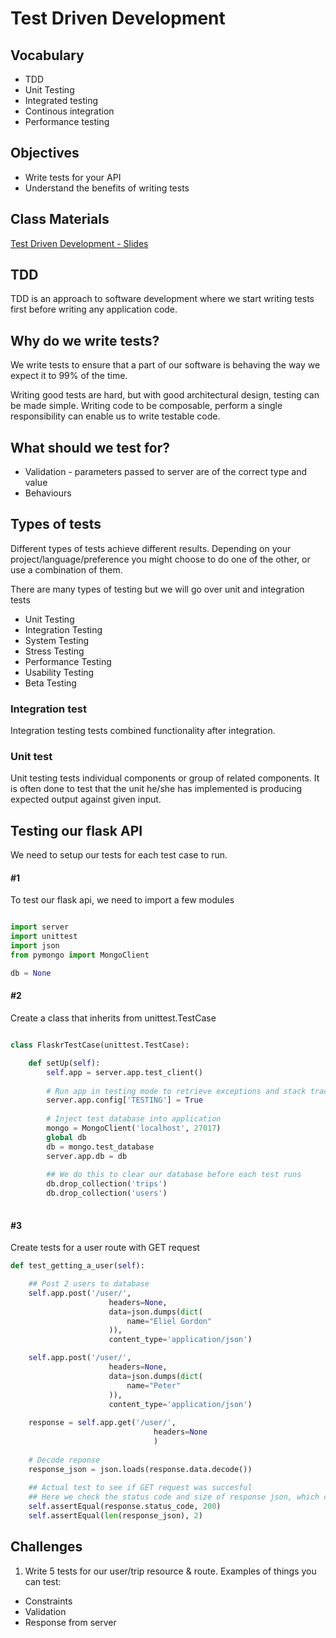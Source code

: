 # Test Driven Development

## Vocabulary

- TDD
- Unit Testing
- Integrated testing
- Continous integration
- Performance testing

## Objectives

- Write tests for your API
- Understand the benefits of writing tests


## Class Materials

[Test Driven Development - Slides](tdd.key)

## TDD

TDD is an approach to software development where we start writing tests first before writing any application code.

## Why do we write tests?

We write tests to ensure that a part of our software is behaving the way we expect it to 99% of the time.

Writing good tests are hard, but with good architectural design, testing can be made simple.
Writing code to be composable, perform a single responsibility can enable us to write testable code.

## What should we test for?

- Validation - parameters passed to server are of the correct type and value
- Behaviours


## Types of tests
Different types of tests achieve different results. Depending on your project/language/preference you might choose to do one of the other, or use a combination of them.

There are many types of testing but we will go over unit and integration tests

- Unit Testing
- Integration Testing
- System Testing
- Stress Testing
- Performance Testing
- Usability Testing
- Beta Testing

### Integration test

Integration testing tests combined functionality after integration.


### Unit test

Unit testing tests individual components or group of related components. It is often done to test that the unit he/she has implemented is producing expected output against given input.


## Testing our flask API

We need to setup our tests for each test case to run.


#### #1
To test our flask api, we need to import a few modules

```python

import server
import unittest
import json
from pymongo import MongoClient

db = None

```

#### #2
Create a class that inherits from unittest.TestCase

```python

class FlaskrTestCase(unittest.TestCase):

    def setUp(self):
        self.app = server.app.test_client()
        
        # Run app in testing mode to retrieve exceptions and stack traces
        server.app.config['TESTING'] = True
        
        # Inject test database into application
        mongo = MongoClient('localhost', 27017)
        global db
        db = mongo.test_database
        server.app.db = db
        
        ## We do this to clear our database before each test runs
        db.drop_collection('trips')
        db.drop_collection('users')
        
```

#### #3
Create tests for a user route with GET request

```python
def test_getting_a_user(self):

    ## Post 2 users to database
    self.app.post('/user/',
                      headers=None,
                      data=json.dumps(dict(
                          name="Eliel Gordon"
                      )),
                      content_type='application/json')

    self.app.post('/user/',
                      headers=None,
                      data=json.dumps(dict(
                          name="Peter"
                      )),
                      content_type='application/json')
    
    response = self.app.get('/user/',
                                headers=None
                                )
                                
    # Decode reponse
    response_json = json.loads(response.data.decode())
    
    ## Actual test to see if GET request was succesful
    ## Here we check the status code and size of response json, which contains 2 items
    self.assertEqual(response.status_code, 200)
    self.assertEqual(len(response_json), 2)
```
## Challenges

1. Write 5 tests for our user/trip resource & route. 
Examples of things you can test:
- Constraints
- Validation
- Response from server

